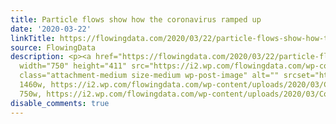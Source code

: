 ```yaml
---
title: Particle flows show how the coronavirus ramped up
date: '2020-03-22'
linkTitle: https://flowingdata.com/2020/03/22/particle-flows-show-how-the-coronavirus-ramped-up/
source: FlowingData
description: <p><a href="https://flowingdata.com/2020/03/22/particle-flows-show-how-the-coronavirus-ramped-up/"><img
  width="750" height="411" src="https://i2.wp.com/flowingdata.com/wp-content/uploads/2020/03/Coronavirus-spread.png?fit=750%2C411&amp;ssl=1"
  class="attachment-medium size-medium wp-post-image" alt="" srcset="https://i2.wp.com/flowingdata.com/wp-content/uploads/2020/03/Coronavirus-spread.png?w=1460&amp;ssl=1
  1460w, https://i2.wp.com/flowingdata.com/wp-content/uploads/2020/03/Coronavirus-spread.png?resize=750%2C411&amp;ssl=1
  750w, https://i2.wp.com/flowingdata.com/wp-content/uploads/2020/03/Coro ...
disable_comments: true
---
```

<p><a href="https://flowingdata.com/2020/03/22/particle-flows-show-how-the-coronavirus-ramped-up/"><img width="750" height="411" src="https://i2.wp.com/flowingdata.com/wp-content/uploads/2020/03/Coronavirus-spread.png?fit=750%2C411&amp;ssl=1" class="attachment-medium size-medium wp-post-image" alt="" srcset="https://i2.wp.com/flowingdata.com/wp-content/uploads/2020/03/Coronavirus-spread.png?w=1460&amp;ssl=1 1460w, https://i2.wp.com/flowingdata.com/wp-content/uploads/2020/03/Coronavirus-spread.png?resize=750%2C411&amp;ssl=1 750w, https://i2.wp.com/flowingdata.com/wp-content/uploads/2020/03/Coro ...